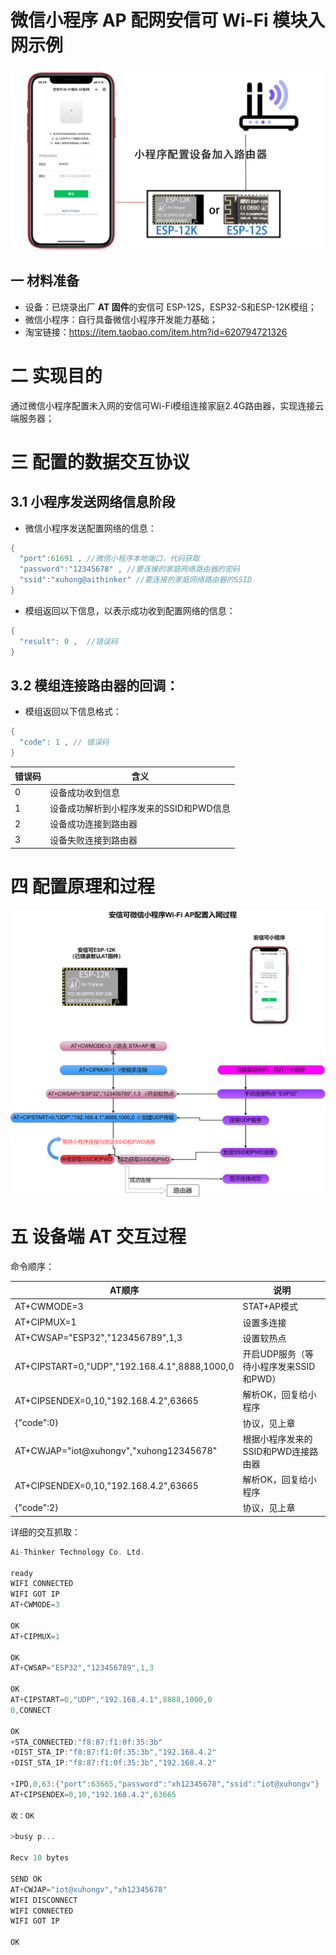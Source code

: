 # 微信小程序 AP 配网安信可 Wi-Fi 模块入网示例

![](png/main.png)







## 一 材料准备

- 设备：已烧录出厂 **AT 固件**的安信可 ESP-12S，ESP32-S和ESP-12K模组；
- 微信小程序：自行具备微信小程序开发能力基础；
- 淘宝链接：https://item.taobao.com/item.htm?id=620794721326

# 二 实现目的

通过微信小程序配置未入网的安信可Wi-Fi模组连接家庭2.4G路由器，实现连接云端服务器；

# 三 配置的数据交互协议

## 3.1 小程序发送网络信息阶段

- 微信小程序发送配置网络的信息：

```c++
{ 
  "port":61691 , //微信小程序本地端口，代码获取
  "password":"12345678" , //要连接的家庭网络路由器的密码
  "ssid":"xuhong@aithinker" //要连接的家庭网络路由器的SSID
}
```

- 模组返回以下信息，以表示成功收到配置网络的信息：

```c++
{ 
  "result": 0 ,  //错误码
}
```

## 3.2 模组连接路由器的回调：

- 模组返回以下信息格式：

```c++
{ 
  "code": 1 , // 错误码
}
```

| 错误码 | 含义                                    |
| ------ | --------------------------------------- |
| 0      | 设备成功收到信息                        |
| 1      | 设备成功解析到小程序发来的SSID和PWD信息 |
| 2      | 设备成功连接到路由器                    |
| 3      | 设备失败连接到路由器                    |

# 四 配置原理和过程

![AP_Resource](png/AP_Resource.png)

# 五 设备端 AT 交互过程

命令顺序：

| AT顺序                                        | 说明                                   |
| --------------------------------------------- | -------------------------------------- |
| AT+CWMODE=3                                   | STAT+AP模式                            |
| AT+CIPMUX=1                                   | 设置多连接                             |
| AT+CWSAP="ESP32","123456789",1,3              | 设置软热点                             |
| AT+CIPSTART=0,"UDP","192.168.4.1",8888,1000,0 | 开启UDP服务（等待小程序发来SSID和PWD） |
| AT+CIPSENDEX=0,10,"192.168.4.2",63665         | 解析OK，回复给小程序                   |
| {"code":0}                                    | 协议，见上章                           |
| AT+CWJAP="iot@xuhongv","xuhong12345678"       | 根据小程序发来的SSID和PWD连接路由器    |
| AT+CIPSENDEX=0,10,"192.168.4.2",63665         | 解析OK，回复给小程序                   |
| {"code":2}                                    | 协议，见上章                           |

详细的交互抓取：

```c
Ai-Thinker Technology Co. Ltd.

ready
WIFI CONNECTED
WIFI GOT IP
AT+CWMODE=3

OK
AT+CIPMUX=1

OK
AT+CWSAP="ESP32","123456789",1,3

OK
AT+CIPSTART=0,"UDP","192.168.4.1",8888,1000,0
0,CONNECT

OK
+STA_CONNECTED:"f8:87:f1:0f:35:3b"
+DIST_STA_IP:"f8:87:f1:0f:35:3b","192.168.4.2"
+DIST_STA_IP:"f8:87:f1:0f:35:3b","192.168.4.2"

+IPD,0,63:{"port":63665,"password":"xh12345678","ssid":"iot@xuhongv"}
AT+CIPSENDEX=0,10,"192.168.4.2",63665

收：OK

>busy p...

Recv 10 bytes

SEND OK
AT+CWJAP="iot@xuhongv","xh12345678"
WIFI DISCONNECT
WIFI CONNECTED
WIFI GOT IP

OK
```